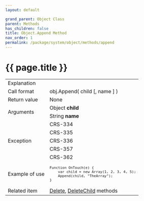 ```yaml
---
layout: default

grand_parent: Object Class
parent: Methods
has_children: false
title: Object.Append Method
nav_order: 1
permalink: /package/system/object/methods/append
---
```

# {{ page.title }}


<table>
  <tr>
    <td>Explanation</td>
    <td colspan="2"></td>
  </tr>
  <tr>
    <td>Call format</td>
    <td colspan="2">obj.Append( child [, name ] )</td>
  </tr>
  <tr>
    <td>Return value</td>
    <td colspan="2">None</td>
  </tr>  
  <tr>
    <td rowspan="2">Arguments</td>
    <td>Object <b>child</b></td>
    <td></td>
  </tr>
  <tr>
    <td>String <b>name</b></td>
    <td></td>
  </tr>
  <tr>
    <td rowspan="5">Exception</td>
    <td>CRS-334</td>
    <td></td>
  </tr>
  <tr>
    <td>CRS-335</td>
    <td></td>
  </tr>
  <tr>
    <td>CRS-336</td>
    <td></td>
  </tr>
  <tr>
    <td>CRS-357</td>
    <td></td>
  </tr>
  <tr>
    <td>CRS-362</td>
    <td></td>
  </tr>
  <tr>
    <td>Example of use</td>
    <td colspan="2"><code><pre>Function OnTouch(e) {
    var child = new Array(1, 2, 3, 4, 5);
    Append(child, "TheArray");
}</pre></code></td>
  </tr>
  <tr>
    <td>Related item</td>
    <td colspan="2"><a href="/package/system/object/methods/delete">Delete</a>, <a href="/package/system/object/methods/deletechild">DeleteChild</a> methods</td>
  </tr>
</table>



